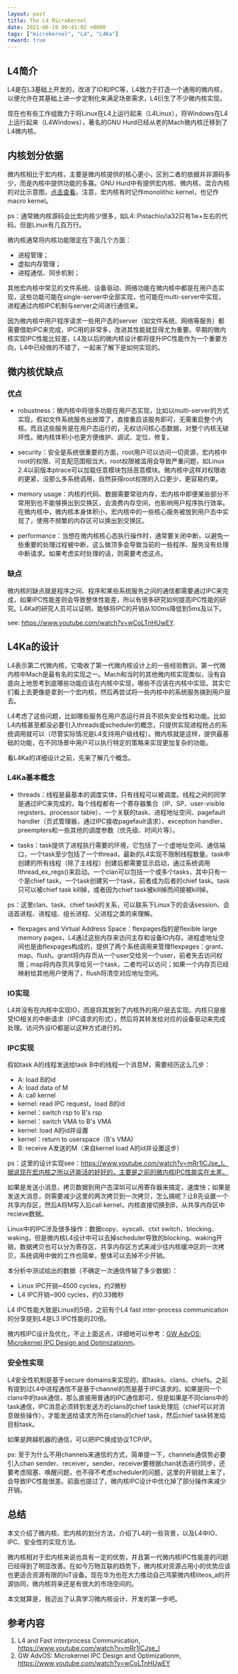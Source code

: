 ```yaml
---
layout: post  
title: The L4 MicroKernel
date: 2021-06-19 00:41:02 +0800
tags: ["microkernel", "L4", "L4Ka"]
reward: true
---
```


## L4简介

L4是在L3基础上开发的，改进了IO和IPC等，L4致力于打造一个通用的微内核，以便允许在其基础上进一步定制化来满足场景需求，L4衍生了不少微内核实现。

现在也有些工作组致力于将Linux在L4上运行起来（L4Linux），将Windows在L4上运行起来（L4Windows），著名的GNU Hurd已经从老的Mach微内核迁移到了L4微内核。

## 内核划分依据

微内核相比于宏内核，主要是微内核提供的核心更小，区别二者的依据并非源码多少，而是内核中提供功能的多寡。GNU Hurd中有提供宏内核、微内核、混合内核的对比示意图，[点击查看](https://en.wikipedia.org/wiki/GNU_Hurd#/media/File:OS-structure2.svg)。注意，宏内核有时记作monolithic kernel，也记作macro kernel。

ps：通常微内核源码会比宏内核少很多，如L4::Pistachio/ia32只有1w+左右的代码，但是Linux有几百万行。

微内核通常将内核功能限定在下面几个方面：
- 进程管理；
- 虚拟内存管理；
- 进程通信、同步机制；

其他宏内核中常见的文件系统、设备驱动、网络功能在微内核中都是在用户态实现，这些功能可能在single-server中全部实现，也可能在multi-server中实现，进程通过内核IPC机制与server之间进行通信来。

因为微内核中用户程序请求一些用户态的server（如文件系统、网络等服务）都需要借助IPC来完成，IPC用的非常多，改进其性能就显得尤为重要。早期的微内核实现IPC性能比较差，L4及以后的微内核设计都将提升IPC性能作为一个重要方向，L4中已经做的不错了，一起来了解下是如何实现的。

## 微内核优缺点

### 优点

- robustness：微内核中将很多功能在用户态实现，比如以multi-server的方式实现，假如文件系统服务出故障了，直接重启该服务即可，无需重启整个内核。而且这些服务是在用户态运行的，无权访问核心态数据，对整个内核无破坏性。微内核体积小也更方便维护、调试、定位、修复。

- security：安全是系统很重要的方面，root用户可以访问一切资源，宏内核中root的权限、可支配范围相当大，root权限被滥用会导致严重问题，如Linux 2.4以前版本ptrace可以加载任意模块包括恶意模块。微内核中这样对权限收的更紧，没那么多系统调用，自然获得root权限的入口更少，更容易约束。

- memory usage：内核的代码、数据需要常驻内存，宏内核中即便某些部分不常用到也不能够换出到交换区，会浪费内存空间，也影响用户程序执行效率。在微内核中，微内核本身体积小，宏内核中的一些核心服务被放到用户态中实现了，使用不频繁的内存区可以换出到交换区。

- performance：当想在微内核核心态执行操作时，通常要关闭中断，以避免一些重要的处理过程被中断，这么做顶多会导致当前的一些程序、服务没有处理中断请求。如果考虑实时处理的话，则需要考虑这点。

### 缺点

微内核的缺点就是程序之间、程序和某些系统服务之间的通信都需要通过IPC来完成，如果IPC性能差则会导致整体性能差，所以有很多研究如何提高IPC性能的研究。L4Ka的研究人员可以证明，能够将IPC的开销从100ms降低到5ms及以下。

see: https://www.youtube.com/watch?v=wCoLTnHUwEY.

## L4Ka的设计

L4表示第二代微内核，它吸收了第一代微内核设计上的一些经验教训，第一代微内核中Mach是最有名的实现之一。Mach和当时的其他微内核实现类似，没有自底向上地思考到底哪些功能应该在内核中实现，哪些不应该在内核中实现。其实它们看上去更像是拿到一个宏内核，然后再尝试将一些内核中的系统服务搞到用户层去。

L4考虑了这些问题，比如哪些服务在用户态运行并且不损失安全性和功能。比如L4内核甚至都没必要引入threads或scheduler的概念，只提供实现进程抢占的系统调用就可以（尽管实际情况是L4支持用户级线程）。微内核就是这样，提供最基础的功能，在不同场景中用户可以执行特定的策略来实现更加复杂的功能。

看L4Ka的详细设计之前，先来了解几个概念。

### L4Ka基本概念

- threads：线程是最基本的调度实体，只有线程可以被调度。线程之间的同学是通过IPC来完成的，每个线程都有一个寄存器集合（IP、SP、user-visible registers、processor table）、一个关联的task、进程地址空间、pagefault handler（页式管理器，通过IPC接收pagefault请求）、exception handler、preempters和一些其他的调度参数（优先级、时间片等）。

- tasks：task提供了进程执行需要的环境，它包括了一个虚地址空间、通信端口，一个task至少包括了一个thread，最新的L4实现不限制线程数量。task中创建的所有线程（除了主线程）创建后都需要显示启动，通过系统调用lthread_ex_regs()来启动。一个clan可以包括一个或多个tasks，其中只有一个是chief task，一个task创建另一个task，前者成为后者的chief task。task只可以被chief task kill掉，或者因为chief task被kill掉而间接被kill掉。

ps：这里clan、task、chief task的关系，可以联系下Linux下的会话session、会话首进程、进程组、组长进程、父进程之类的来理解。

- flexpages and Virtual Address Space：flexpages指的是flexible large memory pages，L4通过这些内存来访问主存和设备IO内存。进程虚地址空间也是由flexpages构成的，提供了两个系统调用来管理flexpages：grant、map、flush。grant将内存页从一个user交给另一个user，前者失去访问权限；map将内存页共享给另一个task，二者均可以访问；如果一个内存页已经映射给其他用户使用了，flush将清空对应地址空间。

### IO实现

L4并没有在内核中实现IO，而是将其放到了内核外的用户层去实现。内核只是接受IO相关的中断请求（IPC请求的形式），然后将其转发给对应的设备驱动来完成处理。访问外设IO都是以这种方式进行的。


### IPC实现

假如task A的线程发送给task B中的线程一个消息M，需要经历这么几步：
- A: load B的id
- A: load data of M
- A: call kernel
- kernel: read IPC request，load B的id
- kernel：switch rsp to B's rsp
- kernel：switch VMA to B's VMA
- kernel: load A的id并设置
- kernel：return to userspace（B's VMA)
- B: receive A发送的M（来自kernel load A的id并设置这步）

ps：这里的设计实现see：https://www.youtube.com/watch?v=mRr1lCJse_I。据说现在宏内核之所以还能活的好好的，主要是之前的微内核IPC性能实在太差。

如果是发送小消息，拷贝数据到用户态深圳可以用寄存器来搞定，速度快；如果是发送大消息，则需要减少这里的两次拷贝到一次拷贝，怎么搞呢？让B先设置一个共享内存区，然后A将M写入后call kernel，内核直接切换到B，从共享内存区中recieve数据。

Linux中的IPC涉及很多操作：数据copy、syscall、ctxt switch、blocking、waking，但是微内核L4设计中可以去掉scheduler导致的blocking、waking开销，数据拷贝也可以分为寄存区、共享内存区方式来减少往内核缓冲区的一次拷贝，系统调用中做的工作也简单，整体可以去掉不少开销。

本分析中测试给出的数据（不确定一次通信传输了多少数据）：
- Linux IPC开销~4500 cycles，约2微秒
- L4 IPC开销~900 cycles，约0.33微秒

L4 IPC性能大致是Linux的5倍，之前有个L4 fast inter-process communication的分享提到L4是L3 IPC性能的20倍。

微内核IPC设计及优化，不止上面这点，详细地可以参考：[GW AdvOS: Microkernel IPC Design and Optimizationm](https://www.youtube.com/watch?v=wCoLTnHUwEY)。

### 安全性实现

L4安全性机制是基于secure domains来实现的，即tasks、clans、chiefs。之前有提到过L4中进程通信不是基于channel的而是基于IPC请求的。如果是同一个clans中的task通信，那么直接用普通的IPC通信即可，但是如果是不同clans中的task通信，IPC消息必须转到发送方的clans的chief task处理后（chief可以对消息做些操作），才能发送给请求方所在clans的chief task，然后chief task转发给目标task。

如果是跨越机器的通信，可以把IPC换成协议TCP/IP。

ps: 至于为什么不用channels来通信的方式，简单提一下，channels通信势必要引入chan sender、receiver，sender、receiver要根据chan状态进行同步，还要考虑阻塞、唤醒问题，也不得不考虑scheduler的问题，这里的开销就上来了，会导致IPC性能很差。前面也提过了，微内核IPC设计中优化掉了部分操作来减少开销。

## 总结

本文介绍了微内核、宏内核的划分方法，介绍了L4的一些背景，以及L4中IO、IPC、安全性的实现方法。

微内核相对于宏内核来说也具有一定的优势，并且第一代微内核IPC性能差的问题已经得到了明显改善。在如今万物互联的趋势下，微内核对资源占用小的优势应该也更适合资源有限的IoT设备。现在华为也在大力推动自己鸿蒙微内核liteos_a的开源协同，微内核将来还是有很大的市场空间的。

本文就算是，我迈出了认真学习微内核设计、开发的第一步吧。


## 参考内容

1. L4 and Fast Interprocess Communication, https://www.youtube.com/watch?v=mRr1lCJse_I
2. GW AdvOS: Microkernel IPC Design and Optimizationm, https://www.youtube.com/watch?v=wCoLTnHUwEY
